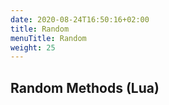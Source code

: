 ```yaml
---
date: 2020-08-24T16:50:16+02:00
title: Random
menuTitle: Random
weight: 25
---
```


## Random Methods (Lua)
